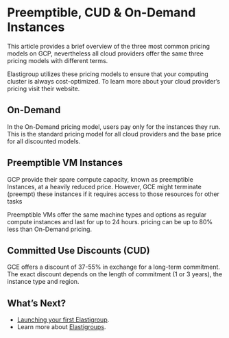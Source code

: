 # Preemptible, CUD & On-Demand Instances

This article provides a brief overview of the three most common pricing models on GCP, nevertheless all cloud providers offer the same three pricing models with different terms.

Elastigroup utilizes these pricing models to ensure that your computing cluster is always cost-optimized. To learn more about your cloud provider’s pricing visit their website.

## On-Demand

In the On-Demand pricing model, users pay only for the instances they run. This is the standard pricing model for all cloud providers and the base price for all discounted models.

## Preemptible VM Instances

GCP provide their spare compute capacity, known as preemptible Instances, at a heavily reduced price. However, GCE might terminate (preempt) these instances if it requires access to those resources for other tasks

Preemptible VMs offer the same machine types and options as regular compute instances and last for up to 24 hours. pricing can be up to 80% less than On-Demand pricing.

## Committed Use Discounts (CUD)

GCE offers a discount of 37-55% in exchange for a long-term commitment. The exact discount depends on the length of commitment (1 or 3 years), the instance type and region.

## What’s Next?

- [Launching your first Elastigroup](elastigroup/getting-started/create-an-elastigroup-for-gcp.md).
- Learn more about [Elastigroups](elastigroup/getting-started/elastigroup-for-gcp.md).

